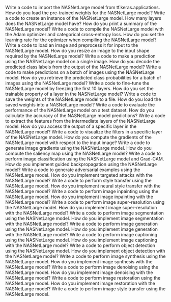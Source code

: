 Write a code to import the NASNetLarge model from tf.keras.applications.
How do you load the pre-trained weights for the NASNetLarge model?
Write a code to create an instance of the NASNetLarge model.
How many layers does the NASNetLarge model have?
How do you print a summary of the NASNetLarge model?
Write a code to compile the NASNetLarge model with the Adam optimizer and categorical cross-entropy loss.
How do you set the learning rate for the optimizer when compiling the NASNetLarge model?
Write a code to load an image and preprocess it for input to the NASNetLarge model.
How do you resize an image to the input shape required by the NASNetLarge model?
Write a code to make a prediction using the NASNetLarge model on a single image.
How do you decode the predicted class labels from the output of the NASNetLarge model?
Write a code to make predictions on a batch of images using the NASNetLarge model.
How do you retrieve the predicted class probabilities for a batch of images using the NASNetLarge model?
Write a code to fine-tune the NASNetLarge model by freezing the first 10 layers.
How do you set the trainable property of a layer in the NASNetLarge model?
Write a code to save the weights of the NASNetLarge model to a file.
How do you load the saved weights into a NASNetLarge model?
Write a code to evaluate the performance of the NASNetLarge model on a test dataset.
How do you calculate the accuracy of the NASNetLarge model predictions?
Write a code to extract the features from the intermediate layers of the NASNetLarge model.
How do you access the output of a specific layer in the NASNetLarge model?
Write a code to visualize the filters in a specific layer of the NASNetLarge model.
How do you compute the gradients of the NASNetLarge model with respect to the input image?
Write a code to generate image gradients using the NASNetLarge model.
How do you compute the saliency map using the NASNetLarge model?
Write a code to perform image classification using the NASNetLarge model and Grad-CAM.
How do you implement guided backpropagation using the NASNetLarge model?
Write a code to generate adversarial examples using the NASNetLarge model.
How do you implement targeted attacks with the NASNetLarge model?
Write a code to perform style transfer using the NASNetLarge model.
How do you implement neural style transfer with the NASNetLarge model?
Write a code to perform image inpainting using the NASNetLarge model.
How do you implement image inpainting with the NASNetLarge model?
Write a code to perform image super-resolution using the NASNetLarge model.
How do you implement image super-resolution with the NASNetLarge model?
Write a code to perform image segmentation using the NASNetLarge model.
How do you implement image segmentation with the NASNetLarge model?
Write a code to perform image generation using the NASNetLarge model.
How do you implement image generation with the NASNetLarge model?
Write a code to perform image captioning using the NASNetLarge model.
How do you implement image captioning with the NASNetLarge model?
Write a code to perform object detection using the NASNetLarge model.
How do you implement object detection with the NASNetLarge model?
Write a code to perform image synthesis using the NASNetLarge model.
How do you implement image synthesis with the NASNetLarge model?
Write a code to perform image denoising using the NASNetLarge model.
How do you implement image denoising with the NASNetLarge model?
Write a code to perform image restoration using the NASNetLarge model.
How do you implement image restoration with the NASNetLarge model?
Write a code to perform image style transfer using the NASNetLarge model.